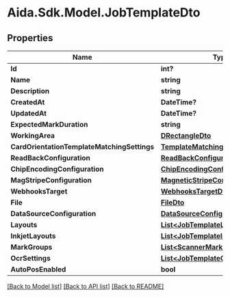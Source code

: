 # Aida.Sdk.Model.JobTemplateDto

## Properties

Name | Type | Description | Notes
------------ | ------------- | ------------- | -------------
**Id** | **int?** |  | [optional] 
**Name** | **string** |  | [optional] 
**Description** | **string** |  | [optional] 
**CreatedAt** | **DateTime?** |  | [optional] 
**UpdatedAt** | **DateTime?** |  | [optional] 
**ExpectedMarkDuration** | **string** |  | [optional] 
**WorkingArea** | [**DRectangleDto**](DRectangleDto.md) |  | [optional] 
**CardOrientationTemplateMatchingSettings** | [**TemplateMatchingConfigurationDto**](TemplateMatchingConfigurationDto.md) |  | [optional] 
**ReadBackConfiguration** | [**ReadBackConfigurationDto**](ReadBackConfigurationDto.md) |  | [optional] 
**ChipEncodingConfiguration** | [**ChipEncodingConfigurationDto**](ChipEncodingConfigurationDto.md) |  | [optional] 
**MagStripeConfiguration** | [**MagneticStripeConfigurationDto**](MagneticStripeConfigurationDto.md) |  | [optional] 
**WebhooksTarget** | [**WebhooksTargetDto**](WebhooksTargetDto.md) |  | [optional] 
**File** | [**FileDto**](FileDto.md) |  | [optional] 
**DataSourceConfiguration** | [**DataSourceConfigurationDto**](DataSourceConfigurationDto.md) |  | [optional] 
**Layouts** | [**List&lt;JobTemplateLayoutDto&gt;**](JobTemplateLayoutDto.md) |  | [optional] 
**InkjetLayouts** | [**List&lt;JobTemplateInkjetLayoutDto&gt;**](JobTemplateInkjetLayoutDto.md) |  | [optional] 
**MarkGroups** | [**List&lt;ScannerMarkGroupDto&gt;**](ScannerMarkGroupDto.md) |  | [optional] 
**OcrSettings** | [**List&lt;JobTemplateOcrSettingsDto&gt;**](JobTemplateOcrSettingsDto.md) |  | [optional] 
**AutoPosEnabled** | **bool** |  | [optional] 

[[Back to Model list]](../README.md#documentation-for-models) [[Back to API list]](../README.md#documentation-for-api-endpoints) [[Back to README]](../README.md)

